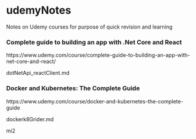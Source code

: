 # udemyNotes

Notes on Udemy courses for purpose of quick revision and learning

<h3>Complete guide to building an app with .Net Core and React</h3>
https://www.udemy.com/course/complete-guide-to-building-an-app-with-net-core-and-react/

dotNetApi_reactClient.md


<h3>Docker and Kubernetes: The Complete Guide</h3>
https://www.udemy.com/course/docker-and-kubernetes-the-complete-guide

dockerk8Grider.md

mi2